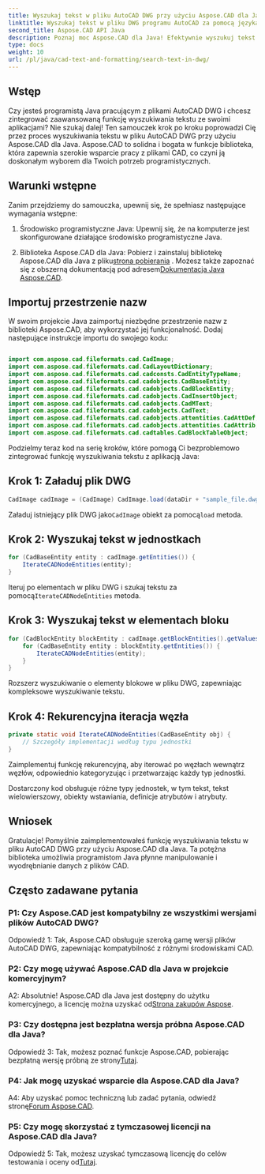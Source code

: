 ```yaml
---
title: Wyszukaj tekst w pliku AutoCAD DWG przy użyciu Aspose.CAD dla Java
linktitle: Wyszukaj tekst w pliku DWG programu AutoCAD za pomocą języka Java
second_title: Aspose.CAD API Java
description: Poznaj moc Aspose.CAD dla Java! Efektywnie wyszukuj tekst w plikach AutoCAD DWG. Pobierz bibliotekę i udoskonal swoją aplikację CAD.
type: docs
weight: 10
url: /pl/java/cad-text-and-formatting/search-text-in-dwg/
---
```

## Wstęp

Czy jesteś programistą Java pracującym z plikami AutoCAD DWG i chcesz zintegrować zaawansowaną funkcję wyszukiwania tekstu ze swoimi aplikacjami? Nie szukaj dalej! Ten samouczek krok po kroku poprowadzi Cię przez proces wyszukiwania tekstu w pliku AutoCAD DWG przy użyciu Aspose.CAD dla Java. Aspose.CAD to solidna i bogata w funkcje biblioteka, która zapewnia szerokie wsparcie pracy z plikami CAD, co czyni ją doskonałym wyborem dla Twoich potrzeb programistycznych.

## Warunki wstępne

Zanim przejdziemy do samouczka, upewnij się, że spełniasz następujące wymagania wstępne:

1. Środowisko programistyczne Java: Upewnij się, że na komputerze jest skonfigurowane działające środowisko programistyczne Java.

2.  Biblioteka Aspose.CAD dla Java: Pobierz i zainstaluj bibliotekę Aspose.CAD dla Java z pliku[strona pobierania](https://releases.aspose.com/cad/java/) . Możesz także zapoznać się z obszerną dokumentacją pod adresem[Dokumentacja Java Aspose.CAD](https://reference.aspose.com/cad/java/).

## Importuj przestrzenie nazw

W swoim projekcie Java zaimportuj niezbędne przestrzenie nazw z biblioteki Aspose.CAD, aby wykorzystać jej funkcjonalność. Dodaj następujące instrukcje importu do swojego kodu:

```java

import com.aspose.cad.fileformats.cad.CadImage;
import com.aspose.cad.fileformats.cad.CadLayoutDictionary;
import com.aspose.cad.fileformats.cad.cadconsts.CadEntityTypeName;
import com.aspose.cad.fileformats.cad.cadobjects.CadBaseEntity;
import com.aspose.cad.fileformats.cad.cadobjects.CadBlockEntity;
import com.aspose.cad.fileformats.cad.cadobjects.CadInsertObject;
import com.aspose.cad.fileformats.cad.cadobjects.CadMText;
import com.aspose.cad.fileformats.cad.cadobjects.CadText;
import com.aspose.cad.fileformats.cad.cadobjects.attentities.CadAttDef;
import com.aspose.cad.fileformats.cad.cadobjects.attentities.CadAttrib;
import com.aspose.cad.fileformats.cad.cadtables.CadBlockTableObject;
```

Podzielmy teraz kod na serię kroków, które pomogą Ci bezproblemowo zintegrować funkcję wyszukiwania tekstu z aplikacją Java:

## Krok 1: Załaduj plik DWG

```java
CadImage cadImage = (CadImage) CadImage.load(dataDir + "sample_file.dwg");
```

Załaduj istniejący plik DWG jako`CadImage` obiekt za pomocą`load` metoda.

## Krok 2: Wyszukaj tekst w jednostkach

```java
for (CadBaseEntity entity : cadImage.getEntities()) {
    IterateCADNodeEntities(entity);
}
```

 Iteruj po elementach w pliku DWG i szukaj tekstu za pomocą`IterateCADNodeEntities` metoda.

## Krok 3: Wyszukaj tekst w elementach bloku

```java
for (CadBlockEntity blockEntity : cadImage.getBlockEntities().getValues()) {
    for (CadBaseEntity entity : blockEntity.getEntities()) {
        IterateCADNodeEntities(entity);
    }
}
```

Rozszerz wyszukiwanie o elementy blokowe w pliku DWG, zapewniając kompleksowe wyszukiwanie tekstu.

## Krok 4: Rekurencyjna iteracja węzła

```java
private static void IterateCADNodeEntities(CadBaseEntity obj) {
    // Szczegóły implementacji według typu jednostki
}
```

Zaimplementuj funkcję rekurencyjną, aby iterować po węzłach wewnątrz węzłów, odpowiednio kategoryzując i przetwarzając każdy typ jednostki.

Dostarczony kod obsługuje różne typy jednostek, w tym tekst, tekst wielowierszowy, obiekty wstawiania, definicje atrybutów i atrybuty.

## Wniosek

Gratulacje! Pomyślnie zaimplementowałeś funkcję wyszukiwania tekstu w pliku AutoCAD DWG przy użyciu Aspose.CAD dla Java. Ta potężna biblioteka umożliwia programistom Java płynne manipulowanie i wyodrębnianie danych z plików CAD.

## Często zadawane pytania

### P1: Czy Aspose.CAD jest kompatybilny ze wszystkimi wersjami plików AutoCAD DWG?

Odpowiedź 1: Tak, Aspose.CAD obsługuje szeroką gamę wersji plików AutoCAD DWG, zapewniając kompatybilność z różnymi środowiskami CAD.

### P2: Czy mogę używać Aspose.CAD dla Java w projekcie komercyjnym?

 A2: Absolutnie! Aspose.CAD dla Java jest dostępny do użytku komercyjnego, a licencję można uzyskać od[Strona zakupów Aspose](https://purchase.aspose.com/buy).

### P3: Czy dostępna jest bezpłatna wersja próbna Aspose.CAD dla Java?

 Odpowiedź 3: Tak, możesz poznać funkcje Aspose.CAD, pobierając bezpłatną wersję próbną ze strony[Tutaj](https://releases.aspose.com/).

### P4: Jak mogę uzyskać wsparcie dla Aspose.CAD dla Java?

 A4: Aby uzyskać pomoc techniczną lub zadać pytania, odwiedź stronę[Forum Aspose.CAD](https://forum.aspose.com/c/cad/19).

### P5: Czy mogę skorzystać z tymczasowej licencji na Aspose.CAD dla Java?

 Odpowiedź 5: Tak, możesz uzyskać tymczasową licencję do celów testowania i oceny od[Tutaj](https://purchase.aspose.com/temporary-license/).